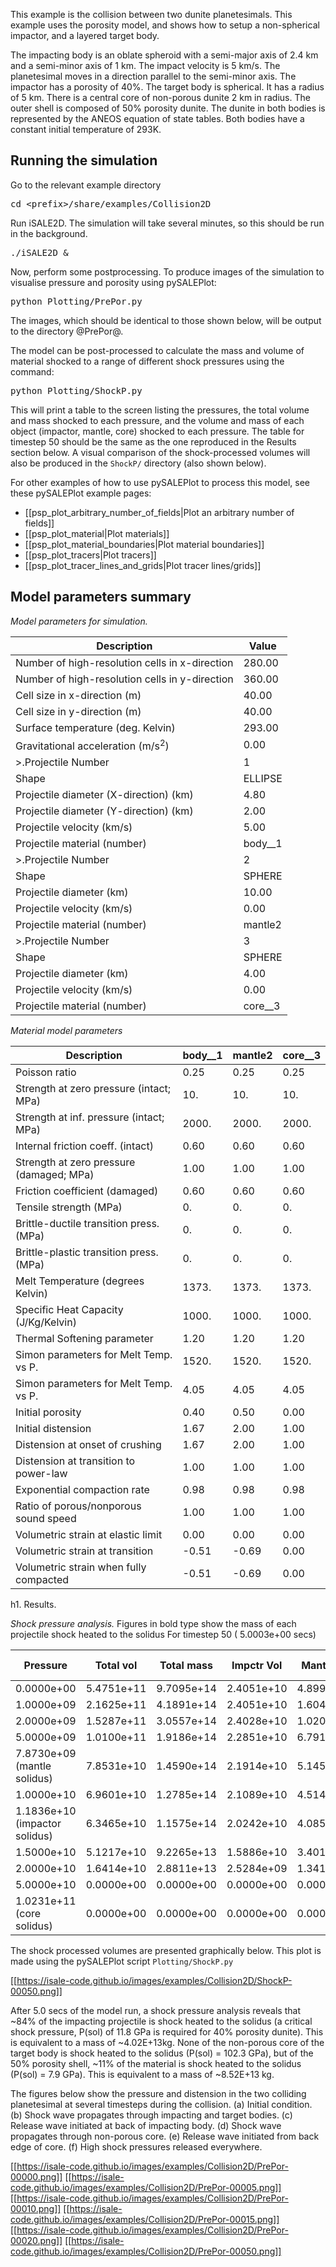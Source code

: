 This example is the collision between two dunite planetesimals. This example uses the porosity model, and shows how to setup a non-spherical impactor, and a layered target body.

The impacting body is an oblate spheroid with a semi-major axis of 2.4 km and a semi-minor axis of 1 km. The impact velocity is 5 km/s. The planetesimal moves in a direction parallel to the semi-minor axis. The impactor has a porosity of 40%. The target body is spherical. It has a radius of 5 km. There is a central core of non-porous dunite 2 km in radius. The outer shell is composed of 50% porosity dunite. The dunite in both bodies is represented by the ANEOS equation of state tables. Both bodies have a constant initial temperature of 293K.

## Running the simulation

Go to the relevant example directory
<pre>
cd &lt;prefix&gt;/share/examples/Collision2D
</pre>

Run iSALE2D.  The simulation will take several minutes, so this should be run in the background.
<pre>
./iSALE2D &
</pre>

Now, perform some postprocessing. To produce images of the simulation to visualise pressure and porosity using pySALEPlot: 

<pre>
python Plotting/PrePor.py
</pre>

The images, which should be identical to those shown below, will be output to the directory @PrePor@.

The model can be post-processed to calculate the mass and volume of material shocked to a range of different shock pressures using the command:

<pre>
python Plotting/ShockP.py
</pre>

This will print a table to the screen listing the pressures, the total volume and mass shocked to each pressure, and the volume and mass of each object (impactor, mantle, core) shocked to each pressure. The table for timestep 50 should be the same as the one reproduced in the Results section below. A visual comparison of the shock-processed volumes will also be produced in the `ShockP/` directory (also shown below).

For other examples of how to use pySALEPlot to process this model, see these pySALEPlot example pages: 
* [[psp_plot_arbitrary_number_of_fields|Plot an arbitrary number of fields]]
* [[psp_plot_material|Plot materials]]
* [[psp_plot_material_boundaries|Plot material boundaries]]
* [[psp_plot_tracers|Plot tracers]]
* [[psp_plot_tracer_lines_and_grids|Plot tracer lines/grids]]

## Model parameters summary

*Model parameters for simulation.*

|Description | Value |
| --- | --- |
|Number of high-resolution cells in x-direction  |   280.00 |
|Number of high-resolution cells in y-direction  |   360.00 |
|Cell size in x-direction (m)                    |    40.00 |
|Cell size in y-direction (m)                    |    40.00 |
|Surface temperature (deg. Kelvin)               |   293.00 |
|Gravitational acceleration (m/s$^2$)            |     0.00 |
|>.Projectile Number |  1 |
|Shape                                           |  ELLIPSE |
|Projectile diameter (X-direction) (km)          |     4.80 |
|Projectile diameter (Y-direction) (km)          |     2.00 |
|Projectile velocity (km/s)                      |     5.00 |
|Projectile material (number)                    |  body__1  |
|>.Projectile Number  |  2 |
|Shape                                           |   SPHERE |
|Projectile diameter (km)                        |    10.00 |
|Projectile velocity (km/s)                      |     0.00 |
|Projectile material (number)                    |  mantle2  |
|>.Projectile Number |  3 |
|Shape                                           |   SPHERE |
|Projectile diameter (km)                        |     4.00 |
|Projectile velocity (km/s)                      |     0.00 |
|Projectile material (number)                    |  core__3  |

*Material model parameters*

|Description | body__1| mantle2| core__3 |
| --- | --- | --- | --- |
|Poisson ratio                           | 0.25 |     0.25 |     0.25 |
|Strength at zero pressure (intact; MPa)    |      10. |      10. |      10. |
|Strength at inf. pressure (intact; MPa) |    2000. |    2000. |    2000. |
|Internal friction coeff. (intact)           |     0.60 |     0.60 |     0.60 |
|Strength at zero pressure (damaged; MPa)         |     1.00 |     1.00 |     1.00 |
|Friction coefficient (damaged)                   |     0.60 |     0.60 |     0.60 |
|Tensile strength (MPa)                         |       0. |       0. |       0. |
|Brittle-ductile transition press. (MPa)         |       0. |       0. |       0. |
|Brittle-plastic transition press. (MPa)         |       0. |       0. |       0. |
|Melt Temperature (degrees Kelvin)                |    1373. |    1373. |    1373. |
|Specific Heat Capacity (J/Kg/Kelvin)               |    1000. |    1000. |    1000. |
|Thermal Softening parameter                  |     1.20 |     1.20 |     1.20 |
|Simon parameters for Melt Temp. vs P.             |    1520. |    1520. |    1520. |
|Simon parameters for Melt Temp. vs P.             |     4.05 |     4.05 |     4.05 |
|Initial porosity                         |     0.40 |     0.50 |     0.00 |
|Initial distension                     |     1.67 |     2.00 |     1.00 |
|Distension at onset of crushing              |     1.67 |     2.00 |     1.00 |
|Distension at transition to power-law       |     1.00 |     1.00 |     1.00 |
|Exponential compaction rate              |     0.98 |     0.98 |     0.98 |
|Ratio of porous/nonporous sound speed           |     1.00 |     1.00 |     1.00 |
|Volumetric strain at elastic limit      |   0.00 |     0.00 |     0.00 |
|Volumetric strain at transition         |    -0.51 |    -0.69 |     0.00 |
|Volumetric strain when fully compacted    |    -0.51 |    -0.69 |     0.00 |

h1. Results.

*Shock pressure analysis.* Figures in bold type show the mass of each projectile shock heated to the solidus
For timestep 50 (  5.0003e+00 secs)

|     Pressure|    Total vol|   Total mass|   Impctr Vol|   Mantle Vol|     Core Vol|  Impctr Mass|  Mantle Mass|    Core Mass|
| --- | --- | --- | --- | --- | --- | --- | --- | --- |
|   0.0000e+00|   5.4751e+11|   9.7095e+14|   2.4051e+10|   4.8991e+11|   3.3546e+10|   4.7742e+13|   8.1200e+14|   1.1120e+14|
|   1.0000e+09|   2.1625e+11|   4.1891e+14|   2.4051e+10|   1.6045e+11|   3.1743e+10|   4.7742e+13|   2.6594e+14|   1.0523e+14|
|   2.0000e+09|   1.5287e+11|   3.0557e+14|   2.4028e+10|   1.0209e+11|   2.6747e+10|   4.7695e+13|   1.6922e+14|   8.8663e+13|
|   5.0000e+09|   1.0100e+11|   1.9186e+14|   2.2851e+10|   6.7918e+10|   1.0234e+10|   4.5359e+13|   1.1257e+14|   3.3925e+13|
|   7.8730e+09 (mantle solidus)|   7.8531e+10|   1.4590e+14|   2.1914e+10|   5.1455e+10|   5.1625e+09|   4.3499e+13|   8.5284e+13|   1.7113e+13|
|   1.0000e+10|   6.9601e+10|   1.2785e+14|   2.1089e+10|   4.5145e+10|   3.3660e+09|   4.1862e+13|   7.4826e+13|   1.1158e+13|
|   1.1836e+10 (impactor solidus)|   6.3465e+10|   1.1575e+14|   2.0242e+10|   4.0851e+10|   2.3719e+09|   4.0180e+13|   6.7709e+13|   7.8627e+12|
|   1.5000e+10|   5.1217e+10|   9.2265e+13|   1.5886e+10|   3.4019e+10|   1.3113e+09|   3.1533e+13|   5.6385e+13|   4.3469e+12|
|   2.0000e+10|   1.6414e+10|   2.8811e+13|   2.5284e+09|   1.3417e+10|   4.6888e+08|   5.0187e+12|   2.2238e+13|   1.5543e+12|
|   5.0000e+10|   0.0000e+00|   0.0000e+00|   0.0000e+00|   0.0000e+00|   0.0000e+00|   0.0000e+00|   0.0000e+00|   0.0000e+00|
|   1.0231e+11 (core solidus)|   0.0000e+00|   0.0000e+00|   0.0000e+00|   0.0000e+00|   0.0000e+00|   0.0000e+00|   0.0000e+00|   0.0000e+00|


The shock processed volumes are presented graphically below. This plot is made using the pySALEPlot script `Plotting/ShockP.py`

[[https://isale-code.github.io/images/examples/Collision2D/ShockP-00050.png]]

After 5.0 secs of the model run, a shock pressure analysis reveals that ~84% of the impacting projectile is shock heated to the solidus (a critical shock pressure, P(sol) of 11.8 GPa is required for 40% porosity dunite). This is equivalent to a mass of ~4.02E+13kg. None of the non-porous core of the target body is shock heated to the solidus (P(sol) = 102.3 GPa), but of the 50% porosity shell, ~11% of the material is shock heated to the solidus (P(sol) = 7.9 GPa). This is equivalent to a mass of ~8.52E+13 kg.

The figures below show the pressure and distension in the two colliding planetesimal at several timesteps during the collision. (a) Initial condition. (b) Shock wave propagates through impacting and target bodies. (c) Release wave initiated at back of impacting body. (d) Shock wave propagates through non-porous core. (e) Release wave initiated from back edge of core. (f) High shock pressures released everywhere.

[[https://isale-code.github.io/images/examples/Collision2D/PrePor-00000.png]]
[[https://isale-code.github.io/images/examples/Collision2D/PrePor-00005.png]]
[[https://isale-code.github.io/images/examples/Collision2D/PrePor-00010.png]]
[[https://isale-code.github.io/images/examples/Collision2D/PrePor-00015.png]]
[[https://isale-code.github.io/images/examples/Collision2D/PrePor-00020.png]]
[[https://isale-code.github.io/images/examples/Collision2D/PrePor-00050.png]]